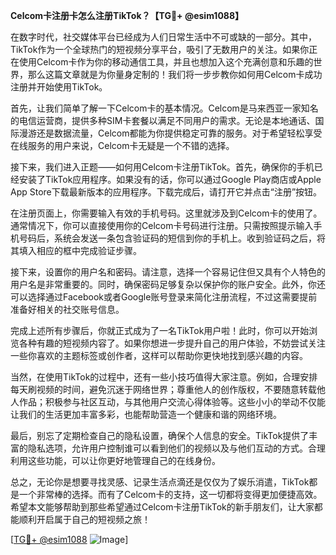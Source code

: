 **Celcom卡注册卡怎么注册TikTok？【TG💪+ @esim1088】**

在数字时代，社交媒体平台已经成为人们日常生活中不可或缺的一部分。其中，TikTok作为一个全球热门的短视频分享平台，吸引了无数用户的关注。如果你正在使用Celcom卡作为你的移动通信工具，并且也想加入这个充满创意和乐趣的世界，那么这篇文章就是为你量身定制的！我们将一步步教你如何用Celcom卡成功注册并开始使用TikTok。

首先，让我们简单了解一下Celcom卡的基本情况。Celcom是马来西亚一家知名的电信运营商，提供多种SIM卡套餐以满足不同用户的需求。无论是本地通话、国际漫游还是数据流量，Celcom都能为你提供稳定可靠的服务。对于希望轻松享受在线服务的用户来说，Celcom卡无疑是一个不错的选择。

接下来，我们进入正题——如何用Celcom卡注册TikTok。首先，确保你的手机已经安装了TikTok应用程序。如果没有的话，你可以通过Google Play商店或Apple App Store下载最新版本的应用程序。下载完成后，请打开它并点击“注册”按钮。

在注册页面上，你需要输入有效的手机号码。这里就涉及到Celcom卡的使用了。通常情况下，你可以直接使用你的Celcom卡号码进行注册。只需按照提示输入手机号码后，系统会发送一条包含验证码的短信到你的手机上。收到验证码之后，将其填入相应的框中完成验证步骤。

接下来，设置你的用户名和密码。请注意，选择一个容易记住但又具有个人特色的用户名是非常重要的。同时，确保密码足够复杂以保护你的账户安全。此外，你还可以选择通过Facebook或者Google账号登录来简化注册流程，不过这需要提前准备好相关的社交账号信息。

完成上述所有步骤后，你就正式成为了一名TikTok用户啦！此时，你可以开始浏览各种有趣的短视频内容了。如果你想进一步提升自己的用户体验，不妨尝试关注一些你喜欢的主题标签或创作者，这样可以帮助你更快地找到感兴趣的内容。

当然，在使用TikTok的过程中，还有一些小技巧值得大家注意。例如，合理安排每天刷视频的时间，避免沉迷于网络世界；尊重他人的创作版权，不要随意转载他人作品；积极参与社区互动，与其他用户交流心得体验等。这些小小的举动不仅能让我们的生活更加丰富多彩，也能帮助营造一个健康和谐的网络环境。

最后，别忘了定期检查自己的隐私设置，确保个人信息的安全。TikTok提供了丰富的隐私选项，允许用户控制谁可以看到他们的视频以及与他们互动的方式。合理利用这些功能，可以让你更好地管理自己的在线身份。

总之，无论你是想要寻找灵感、记录生活点滴还是仅仅为了娱乐消遣，TikTok都是一个非常棒的选择。而有了Celcom卡的支持，这一切都将变得更加便捷高效。希望本文能够帮助到那些希望通过Celcom卡注册TikTok的新手朋友们，让大家都能顺利开启属于自己的短视频之旅！

[[TG💪+ @esim1088](https://t.me/s/esim1088) ![Image](https://i.postimg.cc/4NQfJmqS/Snipaste-2025-05-13-00-14-12.png)]